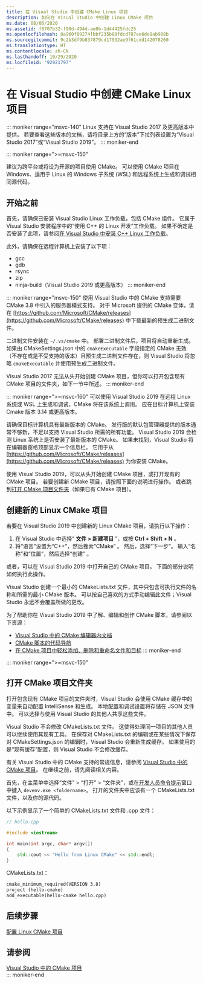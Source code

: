 ```yaml
---
title: 在 Visual Studio 中创建 CMake Linux 项目
description: 如何在 Visual Studio 中创建 Linux CMake 项目
ms.date: 08/06/2020
ms.assetid: f8707b32-f90d-494d-ae0b-1d44425fdc25
ms.openlocfilehash: 8a960f89274fbbf235b88fdcd787ee6de8ab988b
ms.sourcegitcommit: 9c2b3df9b837879cd17932ae9f61cdd142078260
ms.translationtype: HT
ms.contentlocale: zh-CN
ms.lasthandoff: 10/29/2020
ms.locfileid: "92921797"
---
```

# <a name="create-a-cmake-linux-project-in-visual-studio"></a>在 Visual Studio 中创建 CMake Linux 项目

::: moniker range="msvc-140"
Linux 支持在 Visual Studio 2017 及更高版本中提供。 若要查看这些版本的文档，请将目录上方的“版本”下拉列表设置为“Visual Studio 2017”或“Visual Studio 2019”。
::: moniker-end

::: moniker range=">=msvc-150"

建议为跨平台或将设为开源的项目使用 CMake。 可以使用 CMake 项目在 Windows、适用于 Linux 的 Windows 子系统 (WSL) 和远程系统上生成和调试相同源代码。

## <a name="before-you-begin"></a>开始之前

首先，请确保已安装 Visual Studio Linux 工作负载，包括 CMake 组件。 它属于 Visual Studio 安装程序中的“使用 C++ 的 Linux 开发”工作负载。 如果不确定是否安装了此项，请参阅[在 Visual Studio 中安装 C++ Linux 工作负载](download-install-and-setup-the-linux-development-workload.md)。

此外，请确保在远程计算机上安装了以下项：

- gcc
- gdb
- rsync
- zip
- ninja-build（Visual Studio 2019 或更高版本）
::: moniker-end

::: moniker range="msvc-150"
使用 Visual Studio 中的 CMake 支持需要 CMake 3.8 中引入的服务器模式支持。 对于 Microsoft 提供的 CMake 变体，请在 [https://github.com/Microsoft/CMake/releases](https://github.com/Microsoft/CMake/releases) 中下载最新的预生成二进制文件。

二进制文件安装在 `~/.vs/cmake` 中。 部署二进制文件后，项目将自动重新生成。 如果由 CMakeSettings.json 中的 `cmakeExecutable` 字段指定的 CMake 无效（不存在或是不受支持的版本）且预生成二进制文件存在，则 Visual Studio 将忽略 `cmakeExecutable` 并使用预生成二进制文件。

Visual Studio 2017 无法从头开始创建 CMake 项目，但你可以打开包含现有 CMake 项目的文件夹，如下一节中所述。
::: moniker-end

::: moniker range=">=msvc-160"
可以使用 Visual Studio 2019 在远程 Linux 系统或 WSL 上生成和调试，CMake 将在该系统上调用。 应在目标计算机上安装 Cmake 版本 3.14 或更高版本。

请确保目标计算机具有最新版本的 CMake。 发行版的默认包管理器提供的版本通常不够新，不足以支持 Visual Studio 所需的所有功能。 Visual Studio 2019 会检测 Linux 系统上是否安装了最新版本的 CMake。 如果未找到，Visual Studio 将在编辑器窗格顶部显示一个信息栏。 它用于从 [https://github.com/Microsoft/CMake/releases](https://github.com/Microsoft/CMake/releases) 为你安装 CMake。

使用 Visual Studio 2019，可以从头开始创建 CMake 项目，或打开现有的 CMake 项目。 若要创建新 CMake 项目，请按照下面的说明进行操作。 或者跳到[打开 CMake 项目文件夹](#open-a-cmake-project-folder)（如果已有 CMake 项目）。

## <a name="create-a-new-linux-cmake-project"></a>创建新的 Linux CMake 项目

若要在 Visual Studio 2019 中创建新的 Linux CMake 项目，请执行以下操作：

1. 在 Visual Studio 中选择“ **文件 > 新建项目** ”，或按 **Ctrl + Shift + N** 。
1. 将“语言”设置为“C++”，然后搜索“CMake” 。 然后，选择“下一步”。 输入“名称”和“位置”，然后选择“创建”  。

或者，可以在 Visual Studio 2019 中打开自己的 CMake 项目。 下面的部分说明如何执行此操作。

Visual Studio 创建一个最小的 CMakeLists.txt 文件，其中只包含可执行文件的名称和所需的最小 CMake 版本。 可以按自己喜欢的方式手动编辑此文件；Visual Studio 永远不会覆盖所做的更改。

为了帮助你在 Visual Studio 2019 中了解、编辑和创作 CMake 脚本，请参阅以下资源：

- [Visual Studio 中的 CMake 编辑器内文档](https://devblogs.microsoft.com/cppblog/in-editor-documentation-for-cmake-in-visual-studio/)
- [CMake 脚本的代码导航](https://devblogs.microsoft.com/cppblog/code-navigation-for-cmake-scripts/)
- [在 CMake 项目中轻松添加、删除和重命名文件和目标](https://devblogs.microsoft.com/cppblog/easily-add-remove-and-rename-files-and-targets-in-cmake-projects/)
::: moniker-end

::: moniker range=">=msvc-150"

## <a name="open-a-cmake-project-folder"></a>打开 CMake 项目文件夹

打开包含现有 CMake 项目的文件夹时，Visual Studio 会使用 CMake 缓存中的变量来自动配置 IntelliSense 和生成。 本地配置和调试设置将存储在 JSON 文件中。 可以选择与使用 Visual Studio 的其他人共享这些文件。

Visual Studio 不会修改 CMakeLists.txt 文件。 这使得处理同一项目的其他人员可以继续使用其现有工具。 在保存对 CMakeLists.txt 的编辑或在某些情况下保存对 CMakeSettings.json 的编辑时，Visual Studio 会重新生成缓存。 如果使用的是“现有缓存”配置，则 Visual Studio 不会修改缓存。

有关 Visual Studio 中的 CMake 支持的常规信息，请参阅 [Visual Studio 中的 CMake 项目](../build/cmake-projects-in-visual-studio.md)。 在继续之前，请先阅读相关内容。

首先，在主菜单中选择“文件” > “打开” > “文件夹”，或在[开发人员命令提示](../build/building-on-the-command-line.md)窗口中键入 `devenv.exe <foldername>`。 打开的文件夹中应该有一个 CMakeLists.txt 文件，以及你的源代码。

以下示例显示了一个简单的 CMakeLists.txt 文件和 .cpp 文件：

```cpp
// hello.cpp

#include <iostream>

int main(int argc, char* argv[])
{
    std::cout << "Hello from Linux CMake" << std::endl;
}
```

CMakeLists.txt：

```txt
cmake_minimum_required(VERSION 3.8)
project (hello-cmake)
add_executable(hello-cmake hello.cpp)
```

## <a name="next-steps"></a>后续步骤

[配置 Linux CMake 项目](cmake-linux-configure.md)

## <a name="see-also"></a>请参阅

[Visual Studio 中的 CMake 项目](../build/cmake-projects-in-visual-studio.md)<br/>
::: moniker-end
